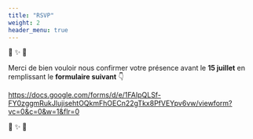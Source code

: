 ```yaml
---
title: "RSVP"
weight: 2
header_menu: true
---
```


:star2: :sparkles: :star2:

Merci de bien vouloir nous confirmer votre présence avant le **15 juillet** en remplissant le **formulaire suivant** :point_down:

https://docs.google.com/forms/d/e/1FAIpQLSf-FY0zggmRukJlujisehtOQkmFhOECn22gTkx8PfVEYpv6vw/viewform?vc=0&c=0&w=1&flr=0

:star2: :sparkles: :star2:
